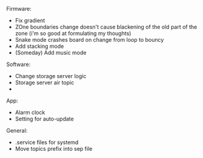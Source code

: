 Firmware:
* Fix gradient
* ZOne boundaries change doesn't cause blackening of the old part of the zone (i'm so good at formulating my thoughts)
* Snake mode crashes board on change from loop to bouncy
* Add stacking mode
* (Someday) Add music mode

Software:
* Change storage server logic
* Storage server air topic
* 
App:
* Alarm clock
* Setting for auto-update

General:
* .service files for systemd
* Move topics prefix into sep file
